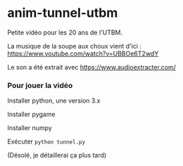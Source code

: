 # anim-tunnel-utbm

Petite vidéo pour les 20 ans de l'UTBM.

La musique de la soupe aux choux vient d'ici : https://www.youtube.com/watch?v=UBBOe6T2wdY

Le son a été extrait avec https://www.audioextracter.com/

### Pour jouer la vidéo

Installer python, une version 3.x

Installer pygame

Installer numpy

Exécuter `python tunnel.py`

(Désolé, je détaillerai ça plus tard)
